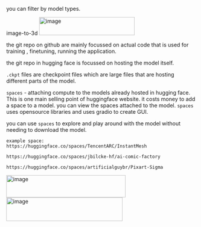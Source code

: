 you can filter by model types.

image-to-3d
<img width="253" height="48" alt="image" src="https://github.com/user-attachments/assets/a4825cdb-85a9-4b5d-862f-d498f5743a06" />

the git repo on github are mainly focussed on actual code that is used for training , finetuning, running the application.

the git repo in hugging face is focussed on hosting the model itself. 

`.ckpt` files are checkpoint files which are large files that are hosting different parts of the model. 

`spaces` - attaching compute to the models already hosted in hugging face. This is one main selling point of huggingface website. it costs money to add a space to a model.
you can view the spaces attached to the model. `spaces` uses opensource libraries and uses gradio to create GUI. 

you can use `spaces` to explore and play around with the model without needing to download the model. 

```
example space:
https://huggingface.co/spaces/TencentARC/InstantMesh

https://huggingface.co/spaces/jbilcke-hf/ai-comic-factory
```
```
https://huggingface.co/spaces/artificialguybr/Pixart-Sigma
```
<img width="316" height="59" alt="image" src="https://github.com/user-attachments/assets/ba77d25f-a85c-4834-b869-143e5d67538a" />
<img width="308" height="63" alt="image" src="https://github.com/user-attachments/assets/15bab251-cb13-4c43-b6ff-26d80b3f191b" />



